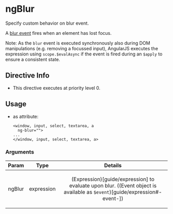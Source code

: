 



# ngBlur








Specify custom behavior on blur event.

A [blur event](https://developer.mozilla.org/en-US/docs/Web/Events/blur) fires when
an element has lost focus.

Note: As the `blur` event is executed synchronously also during DOM manipulations
(e.g. removing a focussed input),
AngularJS executes the expression using `scope.$evalAsync` if the event is fired
during an `$apply` to ensure a consistent state.








## Directive Info


* This directive executes at priority level 0.


## Usage



* as attribute:
    ```
    <window, input, select, textarea, a
      ng-blur="">
    ...
    </window, input, select, textarea, a>
    ```




### Arguments

| Param | Type | Details |
| :--: | :--: | :--: |
| ngBlur | expression | <p>(Expression)[guide/expression] to evaluate upon blur. ((Event object is available as <code>$event</code>)[guide/expression#-event-])</p>  |




